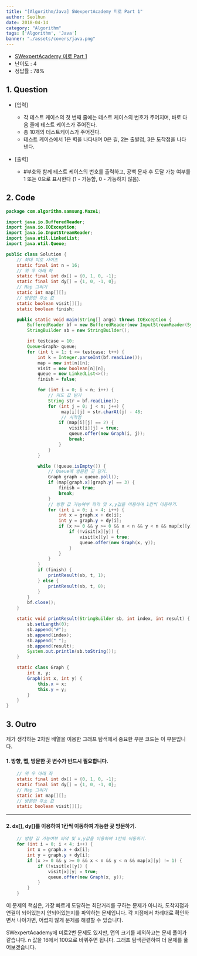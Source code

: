 ```yaml
---
title: "[Algorithm/Java] SWexpertAcademy 미로 Part 1"
author: Seolhun
date: 2018-04-14
category: "Algorithm"
tags: ['Algorithm', 'Java']
banner: "./assets/covers/java.png"
---
```

- [SWexpertAcademy 미로 Part 1](https://www.swexpertacademy.com/main/code/problem/problemDetail.do?contestProbId=AV14vXUqAGMCFAYD&categoryId=AV14vXUqAGMCFAYD&categoryType=CODE)
- 난이도 : 4
- 정답률 : 78%


## 1. Question
- [입력]
  - 각 테스트 케이스의 첫 번째 줄에는 테스트 케이스의 번호가 주어지며, 바로 다음 줄에 테스트 케이스가 주어진다.
  - 총 10개의 테스트케이스가 주어진다.
  - 테스트 케이스에서 1은 벽을 나타내며 0은 길, 2는 출발점, 3은 도착점을 나타낸다.

- [출력]
  - \#부호와 함께 테스트 케이스의 번호를 출력하고, 공백 문자 후 도달 가능 여부를 1 또는 0으로 표시한다 (1 - 가능함, 0 - 가능하지 않음).

## 2. Code
```java
package com.algorithm.samsung.Maze1;

import java.io.BufferedReader;
import java.io.IOException;
import java.io.InputStreamReader;
import java.util.LinkedList;
import java.util.Queue;

public class Solution {
    // 최대 미로 사이즈
    static final int n = 16;
    // 위 우 아래 좌
    static final int dx[] = {0, 1, 0, -1};
    static final int dy[] = {1, 0, -1, 0};
    // Map 그리기
    static int map[][];
    // 방문한 주소 값
    static boolean visit[][];
    static boolean finish;

    public static void main(String[] args) throws IOException {
        BufferedReader bf = new BufferedReader(new InputStreamReader(System.in));
        StringBuilder sb = new StringBuilder();

        int testcase = 10;
        Queue<Graph> queue;
        for (int t = 1; t <= testcase; t++) {
            int k = Integer.parseInt(bf.readLine());
            map = new int[n][n];
            visit = new boolean[n][n];
            queue = new LinkedList<>();
            finish = false;

            for (int i = 0; i < n; i++) {
                // 지도 값 받기
                String str = bf.readLine();
                for (int j = 0; j < n; j++) {
                     map[i][j] = str.charAt(j) - 48;
                     // 시작점
                    if (map[i][j] == 2) {
                        visit[i][j] = true;
                        queue.offer(new Graph(i, j));
                        break;
                    }
                }
            }

            while (!queue.isEmpty()) {
                // Queue에 방문한 곳 담기.
                Graph graph = queue.poll();
                if (map[graph.x][graph.y] == 3) {
                    finish = true;
                    break;
                }
                // 방향 값 가능여부 파악 및 x,y값을 이용하여 1칸씩 이동하기.
                for (int i = 0; i < 4; i++) {
                    int x = graph.x + dx[i];
                    int y = graph.y + dy[i];
                    if (x >= 0 && y >= 0 && x < n && y < n && map[x][y] != 1) {
                        if (!visit[x][y]) {
                            visit[x][y] = true;
                            queue.offer(new Graph(x, y));
                        }
                    }
                }
            }
            if (finish) {
                printResult(sb, t, 1);
            } else {
                printResult(sb, t, 0);
            }
        }
        bf.close();
    }

    static void printResult(StringBuilder sb, int index, int result) {
        sb.setLength(0);
        sb.append("#");
        sb.append(index);
        sb.append(" ");
        sb.append(result);
        System.out.println(sb.toString());
    }

    static class Graph {
        int x, y;
        Graph(int x, int y) {
            this.x = x;
            this.y = y;
        }
    }
}
```

## 3. Outro
제가 생각하는 2차원 배열을 이용한 그래프 탐색에서 중요한 부분 코드는 이 부분입니다.

#### 1. 방향, 맵, 방문한 곳 변수가 반드시 필요합니다.
```java
    // 위 우 아래 좌
    static final int dx[] = {0, 1, 0, -1};
    static final int dy[] = {1, 0, -1, 0};
    // Map 그리기
    static int map[][];
    // 방문한 주소 값
    static boolean visit[][];
```

---
#### 2. dx[], dy[]를 이용하여 1칸씩 이동하여 가능한 곳 방문하기.
```java
    // 방향 값 가능여부 파악 및 x,y값을 이용하여 1칸씩 이동하기.
    for (int i = 0; i < 4; i++) {
        int x = graph.x + dx[i];
        int y = graph.y + dy[i];
        if (x >= 0 && y >= 0 && x < n && y < n && map[x][y] != 1) {
            if (!visit[x][y]) {
                visit[x][y] = true;
                queue.offer(new Graph(x, y));
            }
        }
    }
```

이 문제의 핵심은, 가장 빠르게 도달하는 최단거리를 구하는 문제가 아니라, 도착지점과 연결이 되어있는지 안되어있는지를 파악하는 문제입니다.
각 지점에서 차례대로 확인하면서 나아가면, 어렵지 않게 문제를 해결할 수 있습니다.

SWexpertAcademy에 미로2번 문제도 있지만, 맵의 크기를 제외하고는 문제 풀이가 같습니다. n 값을 16에서 100으로 바꿔주면 됩니다.
그래프 탐색관련하여 더 문제를 풀어보겠습니다.
